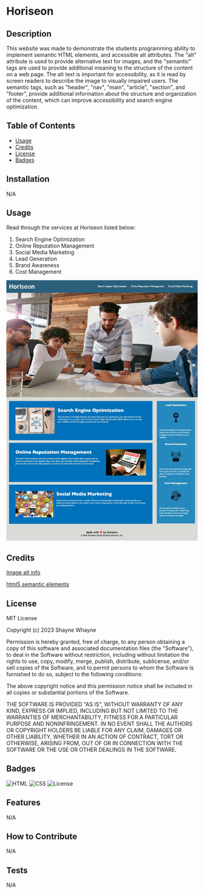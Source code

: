 # Horiseon

## Description

This website was made to demonstrate the students programming ability to implement semantic HTML elements, and accessible alt attributes. The "alt" attribute is used to provide alternative text for images, and the "semantic" tags are used to provide additional meaning to the structure of the content on a web page. The alt text is important for accessibility, as it is read by screen readers to describe the image to visually impaired users. The semantic tags, such as "header", "nav", "main", "article", "section", and "footer", provide additional information about the structure and organization of the content, which can improve accessibility and search engine optimization.

## Table of Contents

- [Usage](#usage)
- [Credits](#credits)
- [License](#license)
- [Badges](#badges)

## Installation

N/A

## Usage

Read through the services at Horiseon listed below:

1. Search Engine Optimization
2. Online Reputation Management
3. Social Media Marketing
4. Lead Generation
5. Brand Awareness
6. Cost Management

![webpageimage](assets/images/Horiseon.png)

## Credits

[Image alt info](https://www.w3schools.com/tags/att_img_alt.asp)

[html5 semantic elements](https://www.w3schools.com/html/html5_semantic_elements.asp)

## License

MIT License

Copyright (c) 2023 Shayne Whayne

Permission is hereby granted, free of charge, to any person obtaining a copy
of this software and associated documentation files (the "Software"), to deal
in the Software without restriction, including without limitation the rights
to use, copy, modify, merge, publish, distribute, sublicense, and/or sell
copies of the Software, and to permit persons to whom the Software is
furnished to do so, subject to the following conditions:

The above copyright notice and this permission notice shall be included in all
copies or substantial portions of the Software.

THE SOFTWARE IS PROVIDED "AS IS", WITHOUT WARRANTY OF ANY KIND, EXPRESS OR
IMPLIED, INCLUDING BUT NOT LIMITED TO THE WARRANTIES OF MERCHANTABILITY,
FITNESS FOR A PARTICULAR PURPOSE AND NONINFRINGEMENT. IN NO EVENT SHALL THE
AUTHORS OR COPYRIGHT HOLDERS BE LIABLE FOR ANY CLAIM, DAMAGES OR OTHER
LIABILITY, WHETHER IN AN ACTION OF CONTRACT, TORT OR OTHERWISE, ARISING FROM,
OUT OF OR IN CONNECTION WITH THE SOFTWARE OR THE USE OR OTHER DEALINGS IN THE
SOFTWARE.

## Badges

![HTML](https://img.shields.io/badge/HTML-56.7%25-blue) ![CSS](https://img.shields.io/badge/CSS-43.3-teal) ![License](https://img.shields.io/badge/License-MIT-brightgreen)

## Features

N/A

## How to Contribute

N/A

## Tests

N/A